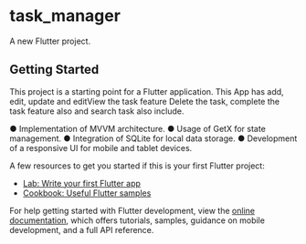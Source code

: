 # task_manager

A new Flutter project.

## Getting Started

This project is a starting point for a Flutter application.
This App has add, edit, update and editView the task feature
Delete the task, complete the task feature also and search task also include.

● Implementation of MVVM architecture.
● Usage of GetX for state management.
● Integration of SQLite for local data storage.
● Development of a responsive UI for mobile and tablet devices.


A few resources to get you started if this is your first Flutter project:

- [Lab: Write your first Flutter app](https://docs.flutter.dev/get-started/codelab)
- [Cookbook: Useful Flutter samples](https://docs.flutter.dev/cookbook)

For help getting started with Flutter development, view the
[online documentation](https://docs.flutter.dev/), which offers tutorials,
samples, guidance on mobile development, and a full API reference.
